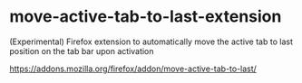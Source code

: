 # move-active-tab-to-last-extension
(Experimental) Firefox extension to automatically move the active tab to last position on the tab bar upon activation

https://addons.mozilla.org/firefox/addon/move-active-tab-to-last/

